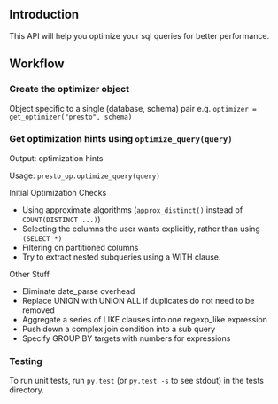 
## Introduction
This API will help you optimize your sql queries for better performance.

## Workflow

### Create the optimizer object
Object specific to a single (database, schema) pair
e.g. `optimizer = get_optimizer("presto", schema)`

### Get optimization hints using `optimize_query(query)`
Output: optimization hints

Usage: `presto_op.optimize_query(query)`

Initial Optimization Checks
  * Using approximate algorithms (`approx_distinct()` instead of `COUNT(DISTINCT ...)`)
  * Selecting the columns the user wants explicitly, rather than using `(SELECT *)`
  * Filtering on partitioned columns
  * Try to extract nested subqueries using a WITH clause.

Other Stuff
  * Eliminate date_parse overhead
  * Replace UNION with UNION ALL if duplicates do not need to be removed
  * Aggregate a series of LIKE clauses into one regexp_like expression
  * Push down a complex join condition into a sub query
  * Specify GROUP BY targets with numbers for expressions

### Testing
To run unit tests, run `py.test` (or `py.test -s` to see stdout) in the tests directory.
